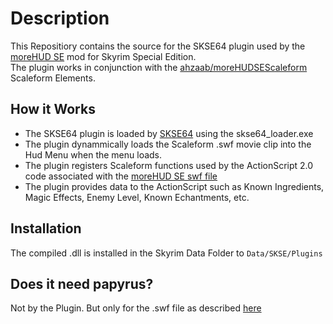 
# Description

This Repositiory contains the source for the SKSE64 plugin used by the [moreHUD SE](https://www.nexusmods.com/skyrimspecialedition/mods/12688) mod for Skyrim Special Edition.  
The plugin works in conjunction with the [ahzaab/moreHUDSEScaleform](https://github.com/ahzaab/moreHUDSEScaleform) Scaleform Elements.  

## How it Works

* The SKSE64 plugin is loaded by [SKSE64](http://skse.silverlock.org/) using the skse64_loader.exe
* The plugin dynammically loads the Scaleform .swf movie clip into the Hud Menu when the menu loads.
* The plugin registers Scaleform functions used by the ActionScript 2.0 code associated with the [moreHUD SE swf file](https://github.com/ahzaab/moreHUDSEScaleform) 
* The plugin provides data to the ActionScript such as Known Ingredients, Magic Effects, Enemy Level, Known Echantments, etc.

## Installation
The compiled .dll is installed in the Skyrim Data Folder to `Data/SKSE/Plugins`

## Does it need papyrus?
Not by the Plugin. But only for the .swf file as described [here](https://github.com/ahzaab/moreHUDSEScaleform) 
